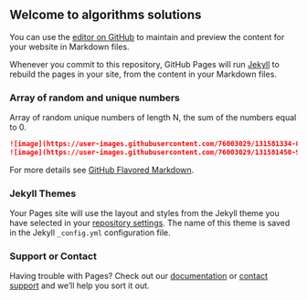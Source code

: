 ## Welcome to algorithms solutions

You can use the [editor on GitHub](https://github.com/adamd87/algorithms/edit/gh-pages/index.md) to maintain and preview the content for your website in Markdown files.

Whenever you commit to this repository, GitHub Pages will run [Jekyll](https://jekyllrb.com/) to rebuild the pages in your site, from the content in your Markdown files.

### Array of random and unique numbers

Array of random unique numbers of length N, the sum of the numbers equal to 0.



```markdown
![image](https://user-images.githubusercontent.com/76003029/131581334-00e622cd-d281-471c-9c07-aaf5b5fc21fc.png)
![image](https://user-images.githubusercontent.com/76003029/131581450-928a8d33-4499-4f3d-9683-fed9b00c0065.png)
```

For more details see [GitHub Flavored Markdown](https://guides.github.com/features/mastering-markdown/).

### Jekyll Themes

Your Pages site will use the layout and styles from the Jekyll theme you have selected in your [repository settings](https://github.com/adamd87/algorithms/settings/pages). The name of this theme is saved in the Jekyll `_config.yml` configuration file.

### Support or Contact

Having trouble with Pages? Check out our [documentation](https://docs.github.com/categories/github-pages-basics/) or [contact support](https://support.github.com/contact) and we’ll help you sort it out.
